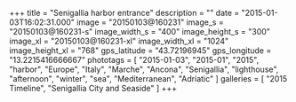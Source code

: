 +++
title = "Senigallia harbor entrance"
description = ""
date = "2015-01-03T16:02:31.000"
image = "20150103@160231"
image_s = "20150103@160231-s"
image_width_s = "400"
image_height_s = "300"
image_xl = "20150103@160231-xl"
image_width_xl = "1024"
image_height_xl = "768"
gps_latitude = "43.72196945"
gps_longitude = "13.2215416666667"
phototags = [ "2015-01-03", "2015-01", "2015", "harbor", "Europe", "Italy", "Marche", "Ancona", "Senigallia", "lighthouse", "afternoon", "winter", "sea", "Mediterranean", "Adriatic" ]
galleries = [ "2015 Timeline", "Senigallia City and Seaside" ]
+++
